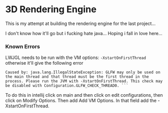 # 3D Rendering Engine

This is my attempt at building the rendering engine for the last
project... 

I don't know how it'll go but i fucking hate java... Hoping i fall in love here...

###  Known Errors 
LWJGL needs to be run with the VM options:  `-XstartOnFirstThread` otherwise it'll give the following error

```
Caused by: java.lang.IllegalStateException: GLFW may only be used on the main thread and that thread must be the first thread in the process. Please run the JVM with -XstartOnFirstThread. This check may be disabled with Configuration.GLFW_CHECK_THREAD0. ```
```

To do this in intellij click on main and then click on edit configurations, 
then click on Modify Options. Then add Add VM Options. In that field add the  -XstartOnFirstThread.  